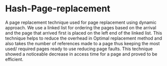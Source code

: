 # Hash-Page-replacement
A page replacement technique used for page replacement using dynamic approach. We use a linked list for ordering the pages based on the arrival and the page that arrived first is placed on the left end of the linked list. This technique helps to reduce the overhead in Optimal replacement method and also takes the number of references made to a page thus keeping the most used/ required pages ready to use reducing page faults. This technique showed a noticeable decrease in access time for a page and proved to be efficient.
